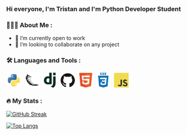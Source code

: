 ### Hi everyone, I'm Tristan and I'm Python Developer Student

<!--
**tristanhdez/tristanhdez** is a ✨ _special_ ✨ repository because its `README.md` (this file) appears on your GitHub profile.

Here are some ideas to get you started:

-->

### 👨🏽‍💻 About Me :

- 🔭 I’m currently open to work
- 👯 I’m looking to collaborate on any project

### :hammer_and_wrench: Languages and Tools :
<div>
  <img src="https://github.com/devicons/devicon/blob/master/icons/python/python-original.svg" title="Python" alt="Python" width="40" height="40"/>&nbsp;
  <img src="https://github.com/devicons/devicon/blob/master/icons/flask/flask-original.svg" title="flask" alt="flask" width="40" height="40"/>&nbsp;
  <img src="https://github.com/devicons/devicon/blob/master/icons/django/django-plain.svg" title="django" alt="django" width="40" height="40"/>&nbsp;
  <img src="https://github.com/devicons/devicon/blob/master/icons/github/github-original.svg" title="github" alt="github" width="40" height="40"/>&nbsp;
  <img src="https://github.com/devicons/devicon/blob/master/icons/html5/html5-original.svg" title="html5" alt="html5" width="40" height="40"/>&nbsp;
  <img src="https://github.com/devicons/devicon/blob/master/icons/css3/css3-plain-wordmark.svg" title="css" alt="css" width="40" height="40"/>&nbsp;
    <img src="https://github.com/devicons/devicon/blob/master/icons/javascript/javascript-original.svg" title="css" alt="css" width="40" height="40"/>&nbsp;
</div>

### :fire: My Stats :

[![GitHub Streak](http://github-readme-streak-stats.herokuapp.com?user=tristanhdez&theme=dark&background=000000)](https://git.io/streak-stats)

[![Top Langs](https://github-readme-stats.vercel.app/api/top-langs/?username=tristanhdez&layout=compact&theme=vision-friendly-dark)](https://github.com/anuraghazra/github-readme-stats)

